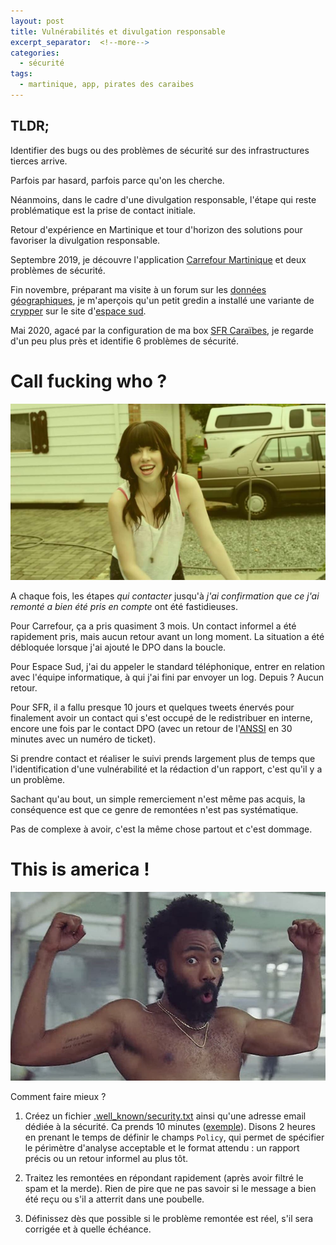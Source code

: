 ```yaml
---
layout: post
title: Vulnérabilités et divulgation responsable
excerpt_separator:  <!--more-->
categories:
  - sécurité
tags:
  - martinique, app, pirates des caraibes
---
```

## TLDR;

Identifier des bugs ou des problèmes de sécurité sur des infrastructures tierces arrive.

Parfois par hasard, parfois parce qu'on les cherche.

Néanmoins, dans le cadre d'une divulgation responsable, l'étape qui reste problématique est la prise de contact initiale.

Retour d'expérience en Martinique et tour d'horizon des solutions pour favoriser la divulgation responsable.

<!--more-->

Septembre 2019, je découvre l'application [Carrefour Martinique](https://play.google.com/store/apps/details?id=com.carrefourmq) et deux problèmes de sécurité.

Fin novembre, préparant ma visite à un forum sur les [données géographiques](https://www.geomartinique.fr/accueil/les_actualites/12_130/5e_journee_de_linformation_geographique__quotgeodata_le_pouvoir_de_la_donneequot), je m'aperçois qu'un petit gredin a installé une variante de [crypper](https://blog.malwarebytes.com/threat-analysis/2019/03/plugin-vulnerabilities-exploited-traffic-monetization-schemes/) sur le site d'[espace sud](http://www.espacesud.fr/).

Mai 2020, agacé par la configuration de ma box [SFR Caraïbes](https://www.sfrcaraibe.fr/mtq), je regarde d'un peu plus près et identifie 6 problèmes de sécurité.

# Call fucking who ?

![Call me maybe](/images/call-me-maybe.jpg)

A chaque fois, les étapes *qui contacter* jusqu'à *j'ai confirmation que ce j'ai remonté a bien été pris en compte* ont été fastidieuses.

Pour Carrefour, ça a pris quasiment 3 mois. Un contact informel a été rapidement pris, mais aucun retour avant un long moment. La situation a été débloquée lorsque j'ai ajouté le DPO dans la boucle.

Pour Espace Sud, j'ai du appeler le standard téléphonique, entrer en relation avec l'équipe informatique, à qui j'ai fini par envoyer un log.
Depuis ? Aucun retour.

Pour SFR, il a fallu presque 10 jours et quelques tweets énervés pour finalement avoir un contact qui s'est occupé de le redistribuer en interne, encore une fois par le contact DPO (avec un retour de l'[ANSSI](https://www.cert.ssi.gouv.fr/) en 30 minutes avec un numéro de ticket).

Si prendre contact et réaliser le suivi prends largement plus de temps que l'identification d'une vulnérabilité et la rédaction d'un rapport, c'est qu'il y a un problème.

Sachant qu'au bout, un simple remerciement n'est même pas acquis, la conséquence est que ce genre de remontées n'est pas systématique.

Pas de complexe à avoir, c'est la même chose partout et c'est dommage.

# This is america !

![Martinique is the new America ?](/images/this-is-america.jpg)

Comment faire mieux ?

1. Créez un fichier [.well_known/security.txt](https://securitytxt.org/) ainsi qu'une adresse email dédiée à la sécurité. Ca prends 10 minutes ([exemple](/.well_known/security.txt)). Disons 2 heures en prenant le temps de définir le champs `Policy`, qui permet de spécifier le périmètre d'analyse acceptable et le format attendu : un rapport précis ou un retour informel au plus tôt.

2. Traitez les remontées en répondant rapidement (après avoir filtré le spam et la merde). Rien de pire que ne pas savoir si le message a bien été reçu ou s'il a atterrit dans une poubelle.

3. Définissez dès que possible si le problème remontée est réel, s'il sera corrigée et à quelle échéance.
